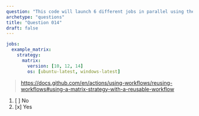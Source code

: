 ```yaml
---
question: "This code will launch 6 different jobs in parallel using the matrix strategy. Can You use the matrix strategy to parallelize entire workflows?"
archetype: "questions"
title: "Question 014"
draft: false
---
```



```yaml
jobs:
  example_matrix:
    strategy:
      matrix:
        version: [10, 12, 14]
        os: [ubuntu-latest, windows-latest]
```
> https://docs.github.com/en/actions/using-workflows/reusing-workflows#using-a-matrix-strategy-with-a-reusable-workflow
1. [ ] No
1. [x] Yes
